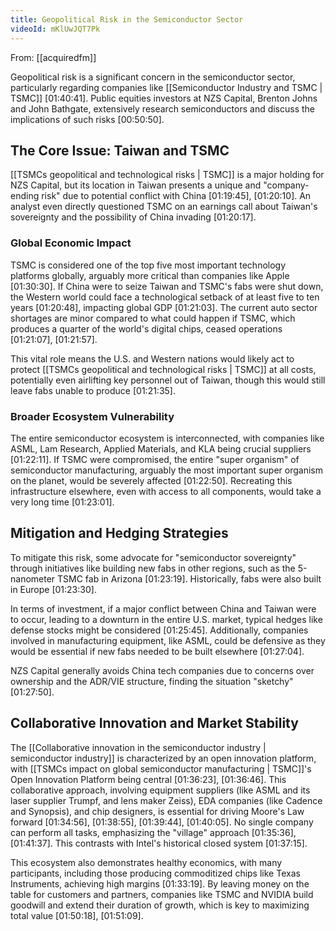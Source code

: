 ```yaml
---
title: Geopolitical Risk in the Semiconductor Sector
videoId: mKlUwJQT7Pk
---
```


From: [[acquiredfm]] <br/> 

Geopolitical risk is a significant concern in the semiconductor sector, particularly regarding companies like [[Semiconductor Industry and TSMC | TSMC]] <a class="yt-timestamp" data-t="01:40:41">[01:40:41]</a>. Public equities investors at NZS Capital, Brenton Johns and John Bathgate, extensively research semiconductors and discuss the implications of such risks <a class="yt-timestamp" data-t="00:50:50">[00:50:50]</a>.

## The Core Issue: Taiwan and TSMC

[[TSMCs geopolitical and technological risks | TSMC]] is a major holding for NZS Capital, but its location in Taiwan presents a unique and "company-ending risk" due to potential conflict with China <a class="yt-timestamp" data-t="01:19:45">[01:19:45]</a>, <a class="yt-timestamp" data-t="01:20:10">[01:20:10]</a>. An analyst even directly questioned TSMC on an earnings call about Taiwan's sovereignty and the possibility of China invading <a class="yt-timestamp" data-t="01:20:17">[01:20:17]</a>.

### Global Economic Impact
TSMC is considered one of the top five most important technology platforms globally, arguably more critical than companies like Apple <a class="yt-timestamp" data-t="01:30:30">[01:30:30]</a>. If China were to seize Taiwan and TSMC's fabs were shut down, the Western world could face a technological setback of at least five to ten years <a class="yt-timestamp" data-t="01:20:48">[01:20:48]</a>, impacting global GDP <a class="yt-timestamp" data-t="01:21:03">[01:21:03]</a>. The current auto sector shortages are minor compared to what could happen if TSMC, which produces a quarter of the world's digital chips, ceased operations <a class="yt-timestamp" data-t="01:21:07">[01:21:07]</a>, <a class="yt-timestamp" data-t="01:21:57">[01:21:57]</a>.

This vital role means the U.S. and Western nations would likely act to protect [[TSMCs geopolitical and technological risks | TSMC]] at all costs, potentially even airlifting key personnel out of Taiwan, though this would still leave fabs unable to produce <a class="yt-timestamp" data-t="01:21:35">[01:21:35]</a>.

### Broader Ecosystem Vulnerability
The entire semiconductor ecosystem is interconnected, with companies like ASML, Lam Research, Applied Materials, and KLA being crucial suppliers <a class="yt-timestamp" data-t="01:22:11">[01:22:11]</a>. If TSMC were compromised, the entire "super organism" of semiconductor manufacturing, arguably the most important super organism on the planet, would be severely affected <a class="yt-timestamp" data-t="01:22:50">[01:22:50]</a>. Recreating this infrastructure elsewhere, even with access to all components, would take a very long time <a class="yt-timestamp" data-t="01:23:01">[01:23:01]</a>.

## Mitigation and Hedging Strategies
To mitigate this risk, some advocate for "semiconductor sovereignty" through initiatives like building new fabs in other regions, such as the 5-nanometer TSMC fab in Arizona <a class="yt-timestamp" data-t="01:23:19">[01:23:19]</a>. Historically, fabs were also built in Europe <a class="yt-timestamp" data-t="01:23:30">[01:23:30]</a>.

In terms of investment, if a major conflict between China and Taiwan were to occur, leading to a downturn in the entire U.S. market, typical hedges like defense stocks might be considered <a class="yt-timestamp" data-t="01:25:45">[01:25:45]</a>. Additionally, companies involved in manufacturing equipment, like ASML, could be defensive as they would be essential if new fabs needed to be built elsewhere <a class="yt-timestamp" data-t="01:27:04">[01:27:04]</a>.

NZS Capital generally avoids China tech companies due to concerns over ownership and the ADR/VIE structure, finding the situation "sketchy" <a class="yt-timestamp" data-t="01:27:50">[01:27:50]</a>.

## Collaborative Innovation and Market Stability
The [[Collaborative innovation in the semiconductor industry | semiconductor industry]] is characterized by an open innovation platform, with [[TSMCs impact on global semiconductor manufacturing | TSMC]]'s Open Innovation Platform being central <a class="yt-timestamp" data-t="01:36:23">[01:36:23]</a>, <a class="yt-timestamp" data-t="01:36:46">[01:36:46]</a>. This collaborative approach, involving equipment suppliers (like ASML and its laser supplier Trumpf, and lens maker Zeiss), EDA companies (like Cadence and Synopsis), and chip designers, is essential for driving Moore's Law forward <a class="yt-timestamp" data-t="01:34:56">[01:34:56]</a>, <a class="yt-timestamp" data-t="01:38:55">[01:38:55]</a>, <a class="yt-timestamp" data-t="01:39:44">[01:39:44]</a>, <a class="yt-timestamp" data-t="01:40:05">[01:40:05]</a>. No single company can perform all tasks, emphasizing the "village" approach <a class="yt-timestamp" data-t="01:35:36">[01:35:36]</a>, <a class="yt-timestamp" data-t="01:41:37">[01:41:37]</a>. This contrasts with Intel's historical closed system <a class="yt-timestamp" data-t="01:37:15">[01:37:15]</a>.

This ecosystem also demonstrates healthy economics, with many participants, including those producing commoditized chips like Texas Instruments, achieving high margins <a class="yt-timestamp" data-t="01:33:19">[01:33:19]</a>. By leaving money on the table for customers and partners, companies like TSMC and NVIDIA build goodwill and extend their duration of growth, which is key to maximizing total value <a class="yt-timestamp" data-t="01:50:18">[01:50:18]</a>, <a class="yt-timestamp" data-t="01:51:09">[01:51:09]</a>.